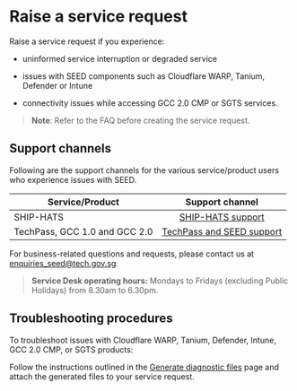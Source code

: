 # Raise a service request

Raise a service request if you experience:

- uninformed service interruption or degraded service

- issues with SEED components such as Cloudflare WARP, Tanium, Defender or Intune

- connectivity issues while accessing GCC 2.0 CMP or SGTS services.

>**Note**: Refer to the FAQ before creating the service request.

## Support channels

Following are the support channels for the various service/product users who experience issues with SEED.


| Service/Product  | Support channel|
| ------------- |:-------------:|
| SHIP-HATS      | [SHIP-HATS support](https://go.gov.sg/ship-hats-support)   |
| TechPass, GCC 1.0 and GCC 2.0 | [TechPass and SEED support](https://go.gov.sg/seed-techpass-support) |

For business-related questions and requests, please contact us at enquiries_seed@tech.gov.sg.

> **Service Desk operating hours:** Mondays to Fridays (excluding Public Holidays) from 8.30am to 6.30pm.

## Troubleshooting procedures

To troubleshoot issues with Cloudflare WARP, Tanium, Defender, Intune, GCC 2.0 CMP, or SGTS products:

Follow the instructions outlined in the [Generate diagnostic files](/support/generate-diagnostic-files.md) page and attach the generated files to your service request.
